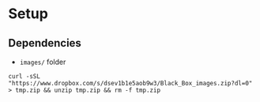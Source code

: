 # Setup

## Dependencies

* `images/` folder

```shell
curl -sSL "https://www.dropbox.com/s/dsev1b1e5aob9w3/Black_Box_images.zip?dl=0" > tmp.zip && unzip tmp.zip && rm -f tmp.zip
```
